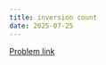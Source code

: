 ```yaml
---
title: inversion count
date: 2025-07-25
---
```


[Problem link](https://www.geeksforgeeks.org/dsa/inversion-count-in-array-using-merge-sort/)
